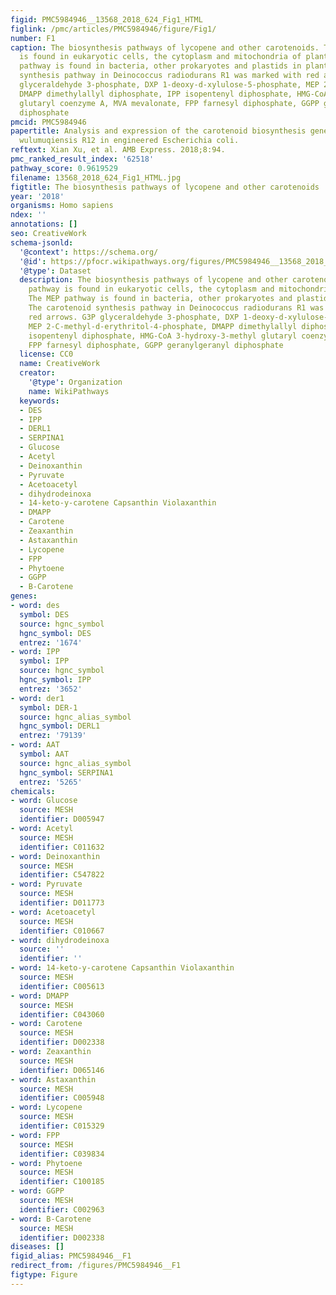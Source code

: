 ```yaml
---
figid: PMC5984946__13568_2018_624_Fig1_HTML
figlink: /pmc/articles/PMC5984946/figure/Fig1/
number: F1
caption: The biosynthesis pathways of lycopene and other carotenoids. The MVA pathway
  is found in eukaryotic cells, the cytoplasm and mitochondria of plants. The MEP
  pathway is found in bacteria, other prokaryotes and plastids in plants. The carotenoid
  synthesis pathway in Deinococcus radiodurans R1 was marked with red arrows. G3P
  glyceraldehyde 3-phosphate, DXP 1-deoxy-d-xylulose-5-phosphate, MEP 2-C-methyl-d-erythritol-4-phosphate,
  DMAPP dimethylallyl diphosphate, IPP isopentenyl diphosphate, HMG-CoA 3-hydroxy-3-methyl
  glutaryl coenzyme A, MVA mevalonate, FPP farnesyl diphosphate, GGPP geranylgeranyl
  diphosphate
pmcid: PMC5984946
papertitle: Analysis and expression of the carotenoid biosynthesis genes from Deinococcus
  wulumuqiensis R12 in engineered Escherichia coli.
reftext: Xian Xu, et al. AMB Express. 2018;8:94.
pmc_ranked_result_index: '62518'
pathway_score: 0.9619529
filename: 13568_2018_624_Fig1_HTML.jpg
figtitle: The biosynthesis pathways of lycopene and other carotenoids
year: '2018'
organisms: Homo sapiens
ndex: ''
annotations: []
seo: CreativeWork
schema-jsonld:
  '@context': https://schema.org/
  '@id': https://pfocr.wikipathways.org/figures/PMC5984946__13568_2018_624_Fig1_HTML.html
  '@type': Dataset
  description: The biosynthesis pathways of lycopene and other carotenoids. The MVA
    pathway is found in eukaryotic cells, the cytoplasm and mitochondria of plants.
    The MEP pathway is found in bacteria, other prokaryotes and plastids in plants.
    The carotenoid synthesis pathway in Deinococcus radiodurans R1 was marked with
    red arrows. G3P glyceraldehyde 3-phosphate, DXP 1-deoxy-d-xylulose-5-phosphate,
    MEP 2-C-methyl-d-erythritol-4-phosphate, DMAPP dimethylallyl diphosphate, IPP
    isopentenyl diphosphate, HMG-CoA 3-hydroxy-3-methyl glutaryl coenzyme A, MVA mevalonate,
    FPP farnesyl diphosphate, GGPP geranylgeranyl diphosphate
  license: CC0
  name: CreativeWork
  creator:
    '@type': Organization
    name: WikiPathways
  keywords:
  - DES
  - IPP
  - DERL1
  - SERPINA1
  - Glucose
  - Acetyl
  - Deinoxanthin
  - Pyruvate
  - Acetoacetyl
  - dihydrodeinoxa
  - 14-keto-y-carotene Capsanthin Violaxanthin
  - DMAPP
  - Carotene
  - Zeaxanthin
  - Astaxanthin
  - Lycopene
  - FPP
  - Phytoene
  - GGPP
  - B-Carotene
genes:
- word: des
  symbol: DES
  source: hgnc_symbol
  hgnc_symbol: DES
  entrez: '1674'
- word: IPP
  symbol: IPP
  source: hgnc_symbol
  hgnc_symbol: IPP
  entrez: '3652'
- word: der1
  symbol: DER-1
  source: hgnc_alias_symbol
  hgnc_symbol: DERL1
  entrez: '79139'
- word: AAT
  symbol: AAT
  source: hgnc_alias_symbol
  hgnc_symbol: SERPINA1
  entrez: '5265'
chemicals:
- word: Glucose
  source: MESH
  identifier: D005947
- word: Acetyl
  source: MESH
  identifier: C011632
- word: Deinoxanthin
  source: MESH
  identifier: C547822
- word: Pyruvate
  source: MESH
  identifier: D011773
- word: Acetoacetyl
  source: MESH
  identifier: C010667
- word: dihydrodeinoxa
  source: ''
  identifier: ''
- word: 14-keto-y-carotene Capsanthin Violaxanthin
  source: MESH
  identifier: C005613
- word: DMAPP
  source: MESH
  identifier: C043060
- word: Carotene
  source: MESH
  identifier: D002338
- word: Zeaxanthin
  source: MESH
  identifier: D065146
- word: Astaxanthin
  source: MESH
  identifier: C005948
- word: Lycopene
  source: MESH
  identifier: C015329
- word: FPP
  source: MESH
  identifier: C039834
- word: Phytoene
  source: MESH
  identifier: C100185
- word: GGPP
  source: MESH
  identifier: C002963
- word: B-Carotene
  source: MESH
  identifier: D002338
diseases: []
figid_alias: PMC5984946__F1
redirect_from: /figures/PMC5984946__F1
figtype: Figure
---
```

